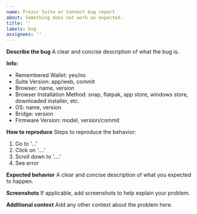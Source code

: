 ```yaml
---
name: Trezor Suite or Connect bug report
about: Something does not work as expected.
title: ''
labels: bug
assignees: ''
---
```


**Describe the bug**
A clear and concise description of what the bug is.

**Info:**

-   Remembered Wallet: yes/no
-   Suite Version: app/web, commit
-   Browser: name, version
-   Browser Installation Method: snap, flatpak, app store, windows store, downloaded installer, etc.
-   OS: name, version
-   Bridge: version
-   Firmware Version: model, version/commit

**How to reproduce**
Steps to reproduce the behavior:

1. Go to '...'
1. Click on '....'
1. Scroll down to '....'
1. See error

**Expected behavior**
A clear and concise description of what you expected to happen.

**Screenshots**
If applicable, add screenshots to help explain your problem.

**Additional context**
Add any other context about the problem here.
